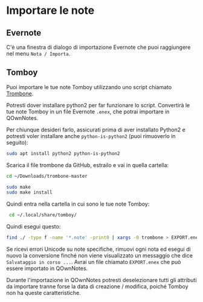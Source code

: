 # Importare le note

## Evernote

C'è una finestra di dialogo di importazione Evernote che puoi raggiungere nel menu `Nota / Importa`.

## Tomboy

Puoi importare le tue note Tomboy utilizzando uno script chiamato [Trombone](https://github.com/samba/trombone).

Potresti dover installare python2 per far funzionare lo script. Convertirà le tue note Tomboy in un file Evernote `.enex`, che potrai importare in QOwnNotes.

Per chiunque desideri farlo, assicurati prima di aver installato Python2 e potresti voler installare anche `python-is-python2` (puoi rimuoverlo in seguito):

```bash
sudo apt install python2 python-is-python2
```

Scarica il file trombone da GitHub, estrailo e vai in quella cartella:

```bash
cd ~/Downloads/trombone-master

sudo make
sudo make install
```

Quindi entra nella cartella in cui sono le tue note Tomboy:

```bash
 cd ~/.local/share/tomboy/
```

Quindi esegui questo:

```bash
find ./ -type f -name '*.note' -print0 | xargs -0 trombone > EXPORT.enex
```

Se ricevi errori Unicode su note specifiche, rimuovi ogni nota ed esegui di nuovo la conversione finché non viene visualizzato un messaggio che dice `Salvataggio in corso ...`. Avrai un file chiamato `EXPORT.enex` che può essere importato in QOwnNotes.

Durante l'importazione in QOwnNotes potresti deselezionare tutti gli attributi da importare tranne forse la data di creazione / modifica, poiché Tomboy non ha queste caratteristiche.
